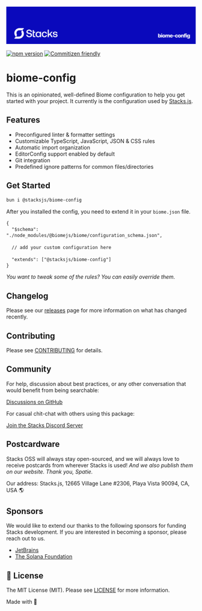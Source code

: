 <p align="center"><img src=".github/art/cover.jpg" alt="Social Card of this repo"></p>

[![npm version][npm-version-src]][npm-version-href]
[![Commitizen friendly](https://img.shields.io/badge/commitizen-friendly-brightgreen.svg)](http://commitizen.github.io/cz-cli/)
<!-- [![npm downloads][npm-downloads-src]][npm-downloads-href] -->
<!-- [![Codecov][codecov-src]][codecov-href] -->

# biome-config

This is an opinionated, well-defined Biome configuration to help you get started with your project. It currently is the configuration used by [Stacks.js](https://stacksjs.org).

## Features

- Preconfigured linter & formatter settings
- Customizable TypeScript, JavaScript, JSON & CSS rules
- Automatic import organization
- EditorConfig support enabled by default
- Git integration
- Predefined ignore patterns for common files/directories

## Get Started

```bash
bun i @stacksjs/biome-config
```

After you installed the config, you need to extend it in your `biome.json` file.

```jsonc
{
  "$schema": "./node_modules/@biomejs/biome/configuration_schema.json",

  // add your custom configuration here

  "extends": ["@stacksjs/biome-config"]
}
```

_You want to tweak some of the rules? You can easily override them._

## Changelog

Please see our [releases](https://github.com/stackjs/biome-config/releases) page for more information on what has changed recently.

## Contributing

Please see [CONTRIBUTING](.github/CONTRIBUTING.md) for details.

## Community

For help, discussion about best practices, or any other conversation that would benefit from being searchable:

[Discussions on GitHub](https://github.com/stacksjs/biome-config/discussions)

For casual chit-chat with others using this package:

[Join the Stacks Discord Server](https://discord.gg/stacksjs)

## Postcardware

Stacks OSS will always stay open-sourced, and we will always love to receive postcards from wherever Stacks is used! _And we also publish them on our website. Thank you, Spatie._

Our address: Stacks.js, 12665 Village Lane #2306, Playa Vista 90094, CA, USA 🌎

## Sponsors

We would like to extend our thanks to the following sponsors for funding Stacks development. If you are interested in becoming a sponsor, please reach out to us.

- [JetBrains](https://www.jetbrains.com/)
- [The Solana Foundation](https://solana.com/)

## 📄 License

The MIT License (MIT). Please see [LICENSE](LICENSE.md) for more information.

Made with 💙

<!-- Badges -->
[npm-version-src]: https://img.shields.io/npm/v/@stacksjs/biome-config?style=flat-square
[npm-version-href]: https://npmjs.com/package/@stacksjs/biome-config

<!-- [codecov-src]: https://img.shields.io/codecov/c/gh/stacksjs/biome-config/main?style=flat-square
[codecov-href]: https://codecov.io/gh/stacksjs/biome-config -->
